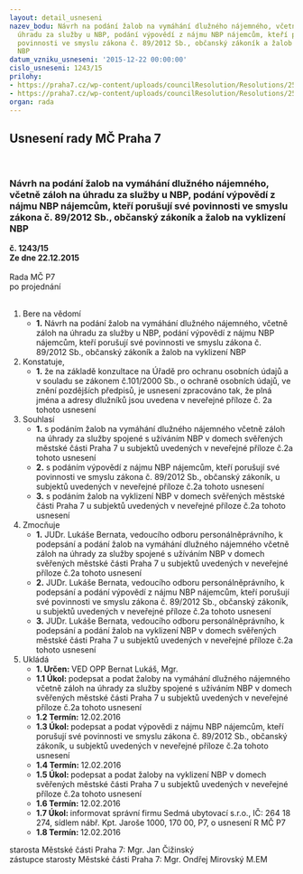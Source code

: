 ```yaml
---
layout: detail_usneseni
nazev_bodu: Návrh na podání žalob na vymáhání dlužného nájemného, včetně záloh na
  úhradu za služby u NBP, podání výpovědí z nájmu NBP nájemcům, kteří porušují své
  povinnosti ve smyslu zákona č. 89/2012 Sb., občanský zákoník a žalob na vyklizení
  NBP
datum_vzniku_usneseni: '2015-12-22 00:00:00'
cislo_usneseni: 1243/15
prilohy:
- https://praha7.cz/wp-content/uploads/councilResolution/Resolutions/25606/83-15-p1_rm%c4%8d_zal_221215.docx
- https://praha7.cz/wp-content/uploads/councilResolution/Resolutions/25606/83-15-p2__rm%c4%8d_zal_221215.xls
organ: rada
---
```

<div id="ucUsn_pList" class="usn">
	<span><h2>Usnesení rady MČ Praha 7 </h2>
<br></span><div class="standBody">
<span><h3>Návrh na podání žalob na vymáhání dlužného nájemného, včetně záloh na úhradu za služby u NBP, podání výpovědí z nájmu NBP nájemcům, kteří porušují své povinnosti ve smyslu zákona č. 89/2012 Sb., občanský zákoník a žalob na vyklizení NBP</h3></span><div class="center">
		<strong>č. 1243/15</strong><br>
	</div>
<div class="center">
		<strong>Ze dne 22.12.2015</strong><br><br>
	</div>Rada MČ P7<br> po projednání<br><br><ol>
<li>Bere na vědomí<ul><li>
<strong>1.</strong> Návrh na podání žalob na vymáhání dlužného nájemného, včetně záloh na úhradu za služby u NBP, podání výpovědí z nájmu NBP nájemcům, kteří porušují své povinnosti ve smyslu zákona č. 89/2012 Sb., občanský zákoník a žalob na vyklizení NBP</li></ul>
</li>
<li>Konstatuje,<ul><li>
<strong>1.</strong> že na základě konzultace na Úřadě pro ochranu osobních údajů a v souladu  se zákonem č.101/2000 Sb., o ochraně osobních údajů, ve znění pozdějších předpisů, je usnesení zpracováno tak, že plná jména a adresy dlužníků jsou uvedena v neveřejné příloze č. 2a tohoto usnesení</li></ul>
</li>
<li>Souhlasí<ul>
<li>
<strong>1.</strong> s podáním žalob na vymáhání dlužného nájemného včetně záloh na úhrady  za služby spojené s užíváním NBP v domech svěřených městské části Praha 7  u subjektů uvedených v neveřejné příloze č.2a tohoto usnesení</li>
<li>
<strong>2.</strong> s podáním výpovědí z nájmu NBP nájemcům, kteří porušují své povinnosti  ve smyslu zákona č. 89/2012 Sb., občanský zákoník, u subjektů uvedených  v neveřejné příloze č.2a tohoto usnesení</li>
<li>
<strong>3.</strong> s podáním žalob na vyklizení NBP v domech  svěřených městské části Praha 7  u subjektů uvedených v neveřejné příloze č.2a tohoto usnesení</li>
</ul>
</li>
<li>Zmocňuje<ul>
<li>
<strong>1.</strong> JUDr. Lukáše Bernata, vedoucího odboru personálněprávního, k podepsání  a podání žalob na vymáhání dlužného nájemného včetně záloh na úhrady  za služby spojené s užíváním NBP v domech svěřených městské části Praha 7  u subjektů uvedených v neveřejné příloze č.2a tohoto usnesení </li>
<li>
<strong>2.</strong> JUDr. Lukáše Bernata, vedoucího odboru personálněprávního, k podepsání  a podání výpovědí z nájmu NBP nájemcům, kteří porušují své povinnosti  ve smyslu zákona č. 89/2012 Sb., občanský zákoník, u subjektů uvedených  v neveřejné příloze č.2a tohoto usnesení </li>
<li>
<strong>3.</strong> JUDr. Lukáše Bernata, vedoucího odboru personálněprávního, k podepsání  a podání  žalob na vyklizení NBP v domech  svěřených městské části Praha 7  u subjektů uvedených v neveřejné příloze č.2a tohoto usnesení </li>
</ul>
</li>
<li>Ukládá<ul>
<li>
<strong>1. Určen: </strong>VED OPP Bernat Lukáš, Mgr.</li>
<li>
<strong>1.1 Úkol: </strong>podepsat a podat žaloby na vymáhání dlužného nájemného včetně záloh na úhrady za služby spojené s užíváním NBP v domech svěřených městské části Praha 7 u subjektů uvedených v neveřejné příloze č.2a tohoto usnesení  </li>
<li>
<strong>1.2 Termín: </strong>12.02.2016</li>
<li>
<strong>1.3 Úkol: </strong>podepsat a podat  výpovědi z nájmu NBP nájemcům, kteří porušují své povinnosti ve smyslu zákona č. 89/2012 Sb., občanský zákoník, u subjektů uvedených v neveřejné příloze č.2a tohoto usnesení </li>
<li>
<strong>1.4 Termín: </strong>12.02.2016</li>
<li>
<strong>1.5 Úkol: </strong>podepsat a podat žaloby na vyklizení NBP v domech  svěřených městské části Praha 7 u subjektů uvedených v neveřejné příloze č.2a tohoto usnesení  </li>
<li>
<strong>1.6 Termín: </strong>12.02.2016</li>
<li>
<strong>1.7 Úkol: </strong>informovat správní firmu Sedmá ubytovací s.r.o., IČ: 264 18 274, sídlem nábř. Kpt. Jaroše 1000, 170 00, P7, o usnesení R MČ P7 </li>
<li>
<strong>1.8 Termín: </strong>12.02.2016</li>
</ul>
</li>
</ol>starosta Městské části Praha 7: Mgr. Jan Čižinský<br>zástupce starosty Městské části Praha 7: Mgr. Ondřej Mirovský M.EM 
</div>
</div>